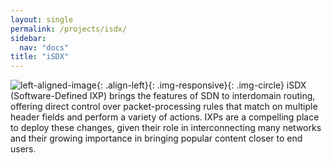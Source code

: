 ```yaml
---
layout: single
permalink: /projects/isdx/
sidebar:
  nav: "docs"
title: "iSDX"
---
```

![left-aligned-image](../../assets/img/isdx.jpg){: .align-left}{: .img-responsive}{: .img-circle}
iSDX (Software-Defined IXP) brings the features of SDN to interdomain routing, offering direct control over packet-processing rules that match on multiple header fields and perform a variety of actions. IXPs are a compelling place to deploy these changes, given their role in interconnecting many networks and their growing importance in bringing popular content closer to end users.
